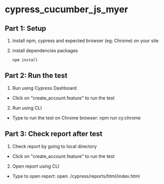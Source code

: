 # cypress_cucumber_js_myer

## Part 1: Setup

1. Install npm, cypress and expected browser (eg: Chrome) on your site

2. install dependencies packages
   ```
   npm install
   ```

## Part 2: Run the test

1. Run using Cypress Dashboard

- Click on "create_account.feature" to run the test

2. Run using CLI

- Type to run the test on Chrome browser: npm run cy:chrome

## Part 3: Check report after test

1. Check report by going to local directory

- Click on "create_account.feature" to run the test

2. Open report using CLI

- Type to open report: open ./cypress/reports/html/index.html
